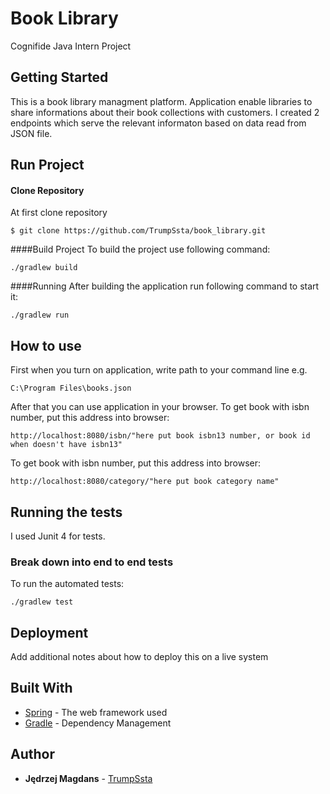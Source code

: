 # Book Library

Cognifide Java Intern Project

## Getting Started

This is a book library managment platform. Application enable libraries to share informations about their book collections with customers. I created 2 endpoints which serve the relevant informaton based on data read from JSON file.  

## Run Project
#### Clone Repository

At first clone repository

```
$ git clone https://github.com/TrumpSsta/book_library.git
```

####Build Project
To build the project use following command:
```
./gradlew build
```
####Running
After building the application run following command to start it:
```
./gradlew run
```
## How to use
First when you turn on application, write path to your command line 
e.g.
```
C:\Program Files\books.json
```
After that you can use application in your browser.
To get book with isbn number, put this address into browser:

```
http://localhost:8080/isbn/"here put book isbn13 number, or book id when doesn't have isbn13"  
```
To get book with isbn number, put this address into browser:

```
http://localhost:8080/category/"here put book category name"  
```

## Running the tests
I used Junit 4 for tests.

### Break down into end to end tests

To run the automated tests:
```
./gradlew test
```

## Deployment

Add additional notes about how to deploy this on a live system

## Built With

* [Spring](https://spring.io/) - The web framework used
* [Gradle](https://gradle.org/) - Dependency Management

## Author

* **Jędrzej Magdans** - [TrumpSsta](https://github.com/TrumpSsta)

